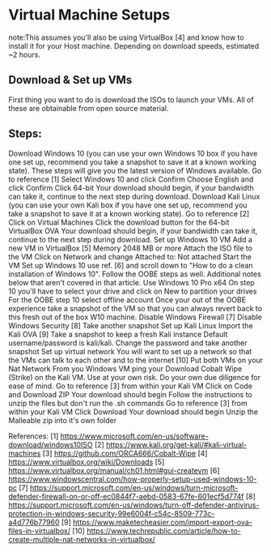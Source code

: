 # Virtual Machine Setups
note:This assumes you'll also be using VirtualBox [4] and know how to install it for your Host machine. Depending on download speeds, estimated ~2 hours.

Download & Set up VMs
---------------------
First thing you want to do is download the ISOs to launch your VMs. All of these are obtainable from open source material.

Steps:
------
  Download Windows 10 (you can use your own Windows 10 box if you have one set up, recommend you take a snapshot to save it at a known working state). These steps will give you the latest version of Windows available.
    Go to reference [1] 
    Select Windows 10 and click Confirm
    Choose English and click Confirm
    Click 64-bit
    Your download should begin, if your bandwidth can take it, continue to the next step during download.
  Download Kali Linux (you can use your own Kali box if you have one set up, recommend you take a snapshot to save it at a known working state).
    Go to reference [2]
    Click on Virtual Machines
    Click the download button for the 64-bit VirtualBox OVA
    Your download should begin, if your bandwidth can take it, continue to the next step during download.
  Set up Windows 10 VM
    Add a new VM in VirtualBox [5]
    Memory 2048 MB or more
    Attach the ISO file to the VM
    Click on Network and change Attached to: Not attached
    Start the VM
    Set up Windows 10 use ref. [6] and scroll down to "How to do a clean installation of Windows 10". Follow the OOBE steps as well. Additional notes below that aren't covered in that article. 
    Use Windows 10 Pro x64
    On step 10 you'll have to select your drive and click on New to partition your drives
    For the OOBE step 10 select offline account
    Once your out of the OOBE experience take a snapshot of the VM so that you can always revert back to this fresh out of the box W10 machine.
    Disable Windows Firewall [7]
    Disable Windows Security [8]
    Take another snapshot
  Set up Kali Linux
    Import the Kali OVA [9]
    Take a snapshot to keep a fresh Kali instance
    Default username/password is kali/kali. Change the password and take another snapshot
  Set up virtual network
    You will want to set up a network so that the VMs can talk to each other and to the internet [10]
    Put both VMs on your Nat Network
    From you Windows VM ping your 
  Download Cobalt Wipe (Strike) on the Kali VM. Use at your own risk. Do your own due diligence for ease of mind.
    Go to reference [3] from within your Kali VM
    Click on Code and Download ZIP
    Your download should begin
    Follow the instructions to unzip the files but don't run the .sh commands
    Go to reference [3] from within your Kali VM
    Click Download
    Your download should begin
    Unzip the Malleable zip into it's own folder

References:
[1] https://www.microsoft.com/en-us/software-download/windows10ISO
[2] https://www.kali.org/get-kali/#kali-virtual-machines
[3] https://github.com/ORCA666/Cobalt-Wipe
[4] https://www.virtualbox.org/wiki/Downloads
[5] https://www.virtualbox.org/manual/ch01.html#gui-createvm
[6] https://www.windowscentral.com/how-properly-setup-used-windows-10-pc
[7] https://support.microsoft.com/en-us/windows/turn-microsoft-defender-firewall-on-or-off-ec0844f7-aebd-0583-67fe-601ecf5d774f
[8] https://support.microsoft.com/en-us/windows/turn-off-defender-antivirus-protection-in-windows-security-99e6004f-c54c-8509-773c-a4d776b77960
[9] https://www.maketecheasier.com/import-export-ova-files-in-virtualbox/
[10] https://www.techrepublic.com/article/how-to-create-multiple-nat-networks-in-virtualbox/
